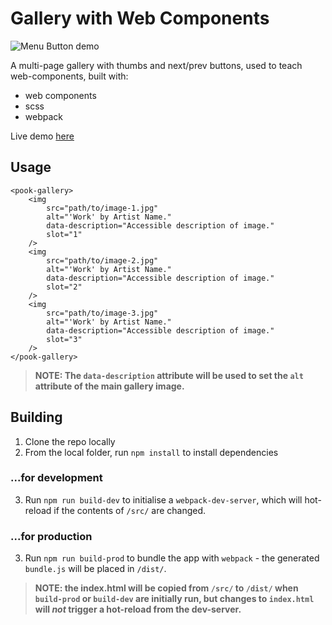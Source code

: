 # Gallery with Web Components

![Menu Button demo](https://raw.githubusercontent.com/pookage/web-components-gallery/master/screenshots/demo__2.gif)

A multi-page gallery with thumbs and next/prev buttons, used to teach web-components, built with:

- web components
- scss
- webpack

Live demo [here](https://pookage.github.io/web-components-gallery/dist/index.html)

## Usage

```
<pook-gallery>
	<img 
		src="path/to/image-1.jpg" 
		alt="'Work' by Artist Name." 
		data-description="Accessible description of image."
		slot="1"
	/>
	<img 
		src="path/to/image-2.jpg" 
		alt="'Work' by Artist Name." 
		data-description="Accessible description of image."
		slot="2"
	/>
	<img 
		src="path/to/image-3.jpg" 
		alt="'Work' by Artist Name." 
		data-description="Accessible description of image."
		slot="3"
	/>
</pook-gallery>
```

>**NOTE: The `data-description` attribute will be used to set the `alt` attribute of the main gallery image.**

## Building

1. Clone the repo locally
2. From the local folder, run `npm install` to install dependencies

### ...for development

3. Run `npm run build-dev` to initialise a `webpack-dev-server`, which will hot-reload if the contents of `/src/` are changed.

### ...for production

3. Run `npm run build-prod` to bundle the app with `webpack` - the generated `bundle.js` will be placed in `/dist/`.

>**NOTE: the index.html will be copied from `/src/` to `/dist/` when `build-prod` or `build-dev` are initially run, but changes to `index.html` will _not_ trigger a hot-reload from the dev-server.**

